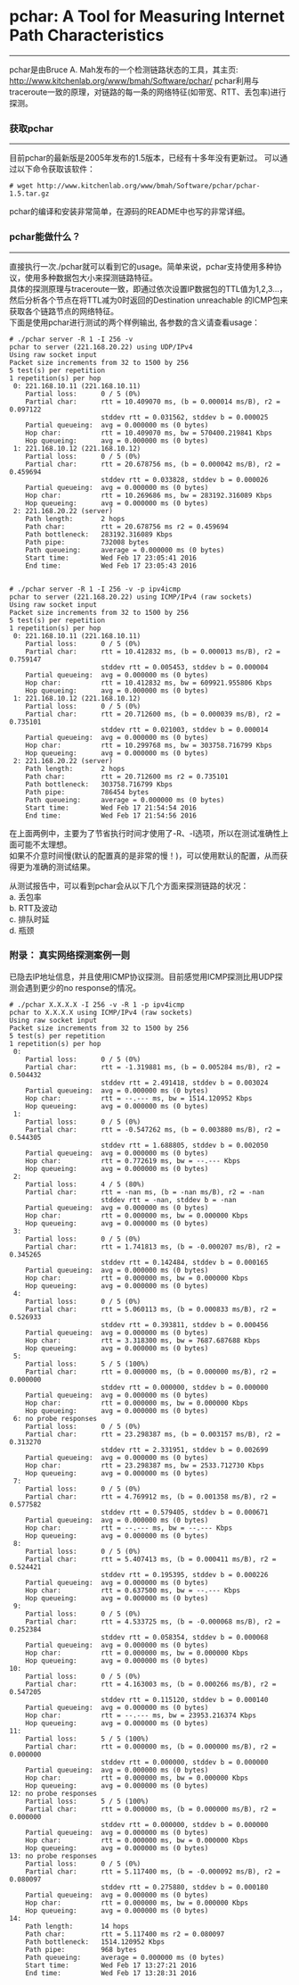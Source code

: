 # pchar: A Tool for Measuring Internet Path Characteristics   
***  

pchar是由Bruce A. Mah发布的一个检测链路状态的工具，其主页: http://www.kitchenlab.org/www/bmah/Software/pchar/
pchar利用与traceroute一致的原理，对链路的每一条的网络特征(如带宽、RTT、丢包率)进行探测。  

### 获取pchar  
***  

目前pchar的最新版是2005年发布的1.5版本，已经有十多年没有更新过。
可以通过以下命令获取该软件：  

    # wget http://www.kitchenlab.org/www/bmah/Software/pchar/pchar-1.5.tar.gz

pchar的编译和安装非常简单，在源码的README中也写的非常详细。  

### pchar能做什么？  
***  
直接执行一次./pchar就可以看到它的usage。简单来说，pchar支持使用多种协议，使用多种数据包大小来探测链路特征。  
具体的探测原理与traceroute一致，即通过依次设置IP数据包的TTL值为1,2,3...，  
然后分析各个节点在将TTL减为0时返回的Destination unreachable 的ICMP包来获取各个链路节点的网络特征。  
下面是使用pchar进行测试的两个样例输出, 各参数的含义请查看usage：  

    # ./pchar server -R 1 -I 256 -v
    pchar to server (221.168.20.22) using UDP/IPv4
    Using raw socket input
    Packet size increments from 32 to 1500 by 256
    5 test(s) per repetition
    1 repetition(s) per hop
     0: 221.168.10.11 (221.168.10.11)
        Partial loss:      0 / 5 (0%)                                               
        Partial char:      rtt = 10.409070 ms, (b = 0.000014 ms/B), r2 = 0.097122
                           stddev rtt = 0.031562, stddev b = 0.000025
        Partial queueing:  avg = 0.000000 ms (0 bytes)
        Hop char:          rtt = 10.409070 ms, bw = 570400.219841 Kbps
        Hop queueing:      avg = 0.000000 ms (0 bytes)
     1: 221.168.10.12 (221.168.10.12)
        Partial loss:      0 / 5 (0%)                                               
        Partial char:      rtt = 20.678756 ms, (b = 0.000042 ms/B), r2 = 0.459694
                           stddev rtt = 0.033828, stddev b = 0.000026
        Partial queueing:  avg = 0.000000 ms (0 bytes)
        Hop char:          rtt = 10.269686 ms, bw = 283192.316089 Kbps
        Hop queueing:      avg = 0.000000 ms (0 bytes)
     2: 221.168.20.22 (server)
        Path length:       2 hops
        Path char:         rtt = 20.678756 ms r2 = 0.459694
        Path bottleneck:   283192.316089 Kbps
        Path pipe:         732008 bytes
        Path queueing:     average = 0.000000 ms (0 bytes)
        Start time:        Wed Feb 17 23:05:41 2016
        End time:          Wed Feb 17 23:05:43 2016


    # ./pchar server -R 1 -I 256 -v -p ipv4icmp
    pchar to server (221.168.20.22) using ICMP/IPv4 (raw sockets)
    Using raw socket input
    Packet size increments from 32 to 1500 by 256
    5 test(s) per repetition
    1 repetition(s) per hop
     0: 221.168.10.11 (221.168.10.11)
        Partial loss:      0 / 5 (0%)                                               
        Partial char:      rtt = 10.412832 ms, (b = 0.000013 ms/B), r2 = 0.759147
                           stddev rtt = 0.005453, stddev b = 0.000004
        Partial queueing:  avg = 0.000000 ms (0 bytes)
        Hop char:          rtt = 10.412832 ms, bw = 609921.955806 Kbps
        Hop queueing:      avg = 0.000000 ms (0 bytes)
     1: 221.168.10.12 (221.168.10.12)
        Partial loss:      0 / 5 (0%)                                               
        Partial char:      rtt = 20.712600 ms, (b = 0.000039 ms/B), r2 = 0.735101
                           stddev rtt = 0.021003, stddev b = 0.000014
        Partial queueing:  avg = 0.000000 ms (0 bytes)
        Hop char:          rtt = 10.299768 ms, bw = 303758.716799 Kbps
        Hop queueing:      avg = 0.000000 ms (0 bytes)
     2: 221.168.20.22 (server)
        Path length:       2 hops
        Path char:         rtt = 20.712600 ms r2 = 0.735101
        Path bottleneck:   303758.716799 Kbps
        Path pipe:         786454 bytes
        Path queueing:     average = 0.000000 ms (0 bytes)
        Start time:        Wed Feb 17 21:54:54 2016
        End time:          Wed Feb 17 21:54:56 2016

在上面两例中，主要为了节省执行时间才使用了-R、-I选项，所以在测试准确性上面可能不太理想。  
如果不介意时间慢(默认的配置真的是非常的慢！)，可以使用默认的配置，从而获得更为准确的测试结果。  

从测试报告中，可以看到pchar会从以下几个方面来探测链路的状况：  
a. 丢包率  
b. RTT及波动  
c. 排队时延  
d. 瓶颈  

### 附录： 真实网络探测案例一则  
已隐去IP地址信息，并且使用ICMP协议探测。目前感觉用ICMP探测比用UDP探测会遇到更少的no response的情况。  

    # ./pchar X.X.X.X -I 256 -v -R 1 -p ipv4icmp
    pchar to X.X.X.X using ICMP/IPv4 (raw sockets)
    Using raw socket input
    Packet size increments from 32 to 1500 by 256
    5 test(s) per repetition
    1 repetition(s) per hop
     0: 
        Partial loss:      0 / 5 (0%)                                               
        Partial char:      rtt = -1.319881 ms, (b = 0.005284 ms/B), r2 = 0.504432
                           stddev rtt = 2.491418, stddev b = 0.003024
        Partial queueing:  avg = 0.000000 ms (0 bytes)
        Hop char:          rtt = --.--- ms, bw = 1514.120952 Kbps
        Hop queueing:      avg = 0.000000 ms (0 bytes)
     1: 
        Partial loss:      0 / 5 (0%)                                               
        Partial char:      rtt = -0.547262 ms, (b = 0.003880 ms/B), r2 = 0.544305
                           stddev rtt = 1.688805, stddev b = 0.002050
        Partial queueing:  avg = 0.000000 ms (0 bytes)
        Hop char:          rtt = 0.772619 ms, bw = --.--- Kbps
        Hop queueing:      avg = 0.000000 ms (0 bytes)
     2: 
        Partial loss:      4 / 5 (80%)                                              
        Partial char:      rtt = -nan ms, (b = -nan ms/B), r2 = -nan
                           stddev rtt = -nan, stddev b = -nan
        Partial queueing:  avg = 0.000000 ms (0 bytes)
        Hop char:          rtt = 0.000000 ms, bw = 0.000000 Kbps
        Hop queueing:      avg = 0.000000 ms (0 bytes)
     3: 
        Partial loss:      0 / 5 (0%)                                               
        Partial char:      rtt = 1.741813 ms, (b = -0.000207 ms/B), r2 = 0.345265
                           stddev rtt = 0.142484, stddev b = 0.000165
        Partial queueing:  avg = 0.000000 ms (0 bytes)
        Hop char:          rtt = 0.000000 ms, bw = 0.000000 Kbps
        Hop queueing:      avg = 0.000000 ms (0 bytes)
     4: 
        Partial loss:      0 / 5 (0%)                                               
        Partial char:      rtt = 5.060113 ms, (b = 0.000833 ms/B), r2 = 0.526933
                           stddev rtt = 0.393811, stddev b = 0.000456
        Partial queueing:  avg = 0.000000 ms (0 bytes)
        Hop char:          rtt = 3.318300 ms, bw = 7687.687688 Kbps
        Hop queueing:      avg = 0.000000 ms (0 bytes)
     5: 
        Partial loss:      5 / 5 (100%)                                             
        Partial char:      rtt = 0.000000 ms, (b = 0.000000 ms/B), r2 = 0.000000
                           stddev rtt = 0.000000, stddev b = 0.000000
        Partial queueing:  avg = 0.000000 ms (0 bytes)
        Hop char:          rtt = 0.000000 ms, bw = 0.000000 Kbps
        Hop queueing:      avg = 0.000000 ms (0 bytes)
     6: no probe responses
        Partial loss:      0 / 5 (0%)                                               
        Partial char:      rtt = 23.298387 ms, (b = 0.003157 ms/B), r2 = 0.313270
                           stddev rtt = 2.331951, stddev b = 0.002699
        Partial queueing:  avg = 0.000000 ms (0 bytes)
        Hop char:          rtt = 23.298387 ms, bw = 2533.712730 Kbps
        Hop queueing:      avg = 0.000000 ms (0 bytes)
     7: 
        Partial loss:      0 / 5 (0%)                                               
        Partial char:      rtt = 4.769912 ms, (b = 0.001358 ms/B), r2 = 0.577582
                           stddev rtt = 0.579405, stddev b = 0.000671
        Partial queueing:  avg = 0.000000 ms (0 bytes)
        Hop char:          rtt = --.--- ms, bw = --.--- Kbps
        Hop queueing:      avg = 0.000000 ms (0 bytes)
     8: 
        Partial loss:      0 / 5 (0%)                                               
        Partial char:      rtt = 5.407413 ms, (b = 0.000411 ms/B), r2 = 0.524421
                           stddev rtt = 0.195395, stddev b = 0.000226
        Partial queueing:  avg = 0.000000 ms (0 bytes)
        Hop char:          rtt = 0.637500 ms, bw = --.--- Kbps
        Hop queueing:      avg = 0.000000 ms (0 bytes)
     9: 
        Partial loss:      0 / 5 (0%)                                               
        Partial char:      rtt = 4.533725 ms, (b = -0.000068 ms/B), r2 = 0.252384
                           stddev rtt = 0.058354, stddev b = 0.000068
        Partial queueing:  avg = 0.000000 ms (0 bytes)
        Hop char:          rtt = 0.000000 ms, bw = 0.000000 Kbps
        Hop queueing:      avg = 0.000000 ms (0 bytes)
    10: 
        Partial loss:      0 / 5 (0%)                                               
        Partial char:      rtt = 4.163003 ms, (b = 0.000266 ms/B), r2 = 0.547205
                           stddev rtt = 0.115120, stddev b = 0.000140
        Partial queueing:  avg = 0.000000 ms (0 bytes)
        Hop char:          rtt = --.--- ms, bw = 23953.216374 Kbps
        Hop queueing:      avg = 0.000000 ms (0 bytes)
    11: 
        Partial loss:      5 / 5 (100%)                                             
        Partial char:      rtt = 0.000000 ms, (b = 0.000000 ms/B), r2 = 0.000000
                           stddev rtt = 0.000000, stddev b = 0.000000
        Partial queueing:  avg = 0.000000 ms (0 bytes)
        Hop char:          rtt = 0.000000 ms, bw = 0.000000 Kbps
        Hop queueing:      avg = 0.000000 ms (0 bytes)
    12: no probe responses
        Partial loss:      5 / 5 (100%)                                             
        Partial char:      rtt = 0.000000 ms, (b = 0.000000 ms/B), r2 = 0.000000
                           stddev rtt = 0.000000, stddev b = 0.000000
        Partial queueing:  avg = 0.000000 ms (0 bytes)
        Hop char:          rtt = 0.000000 ms, bw = 0.000000 Kbps
        Hop queueing:      avg = 0.000000 ms (0 bytes)
    13: no probe responses
        Partial loss:      0 / 5 (0%)                                               
        Partial char:      rtt = 5.117400 ms, (b = -0.000092 ms/B), r2 = 0.080097
                           stddev rtt = 0.275880, stddev b = 0.000180
        Partial queueing:  avg = 0.000000 ms (0 bytes)
        Hop char:          rtt = 0.000000 ms, bw = 0.000000 Kbps
        Hop queueing:      avg = 0.000000 ms (0 bytes)
    14: 
        Path length:       14 hops
        Path char:         rtt = 5.117400 ms r2 = 0.080097
        Path bottleneck:   1514.120952 Kbps
        Path pipe:         968 bytes
        Path queueing:     average = 0.000000 ms (0 bytes)
        Start time:        Wed Feb 17 13:27:21 2016
        End time:          Wed Feb 17 13:28:31 2016
